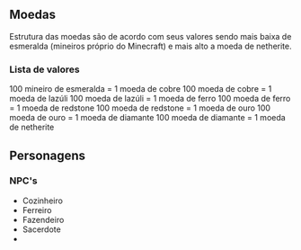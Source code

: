 ## Moedas
Estrutura das moedas são de acordo com seus valores sendo mais baixa de esmeralda (mineiros próprio do Minecraft) e mais alto a moeda de netherite.

### Lista de valores
100 mineiro de esmeralda = 1 moeda de cobre
100 moeda de cobre = 1 moeda de lazúli
100 moeda de lazúli = 1 moeda de ferro
100 moeda de ferro = 1 moeda de redstone
100 moeda de redstone = 1 moeda de ouro
100 moeda de ouro = 1 moeda de diamante
100 moeda de diamante = 1 moeda de netherite

## Personagens
### NPC's
- Cozinheiro
- Ferreiro
- Fazendeiro
- Sacerdote 
- 